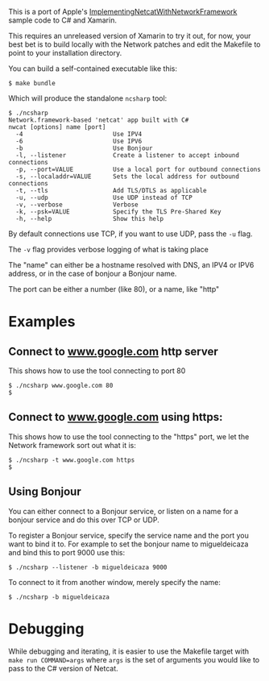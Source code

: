 This is a port of Apple's
[ImplementingNetcatWithNetworkFramework](https://developer.apple.com/documentation/network/implementing_netcat_with_network_framework)
sample code to C# and Xamarin.

This requires an unreleased version of Xamarin to try it out, for now,
your best bet is to build locally with the Network patches and edit
the Makefile to point to your installation directory.

You can build a self-contained executable like this:

```
$ make bundle
```

Which will produce the standalone `ncsharp` tool:


```
$ ./ncsharp
Network.framework-based 'netcat' app built with C#
nwcat [options] name [port]
  -4                         Use IPV4
  -6                         Use IPV6
  -b                         Use Bonjour
  -l, --listener             Create a listener to accept inbound connections
  -p, --port=VALUE           Use a local port for outbound connections
  -s, --localaddr=VALUE      Sets the local address for outbound connections
  -t, --tls                  Add TLS/DTLS as applicable
  -u, --udp                  Use UDP instead of TCP
  -v, --verbose              Verbose
  -k, --psk=VALUE            Specify the TLS Pre-Shared Key
  -h, --help                 Show this help
```

By default connections use TCP, if you want to use UDP, pass the `-u` flag.

The `-v` flag provides verbose logging of what is taking place

The "name" can either be a hostname resolved with DNS, an IPV4 or IPV6
address, or in the case of bonjour a Bonjour name.

The port can be either a number (like 80), or a name, like "http"

# Examples

## Connect to www.google.com http server

This shows how to use the tool connecting to port 80

```
$ ./ncsharp www.google.com 80
$
```

## Connect to www.google.com using https:

This shows how to use the tool connecting to the "https" port, we let
the Network framework sort out what it is:

```
$ ./ncsharp -t www.google.com https
$
```

## Using Bonjour

You can either connect to a Bonjour service, or listen on a name for a
bonjour service and do this over TCP or UDP.

To register a Bonjour service, specify the service name and the port
you want to bind it to.  For example to set the bonjour name to
migueldeicaza and bind this to port 9000 use this:

```
$ ./ncsharp --listener -b migueldeicaza 9000
```

To connect to it from another window, merely specify the name:

```
$ ./ncsharp -b migueldeicaza
```


# Debugging

While debugging and iterating, it is easier to use the Makefile target
with `make run COMMAND=args` where `args` is the set of arguments you
would like to pass to the C# version of Netcat.
